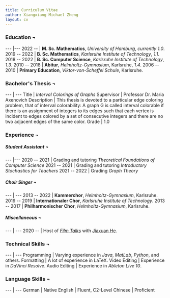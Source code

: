 ```yaml
---
title: Curriculum Vitae
author: Xiangxiang Michael Zheng
layout: cv
---
```


<h3>Education &#172;</h3>

--- |--- 
2022 -- | **M. Sc. Mathematics**, *University of Hamburg*, *currently 1.0*.
2019 -- 2022 | **B. Sc. Mathematics**, *Karlsruhe Institute of Technology*, *1.1*.
2018 -- 2022 | **B. Sc. Computer Science**, *Karlsruhe Institute of Technology*, *1.3*.
2010 -- 2018 | **Abitur**, *Helmholtz-Gymnasium*, Karlsruhe, *1.4*.
2006 -- 2010 | **Primary Education**, *Viktor-von-Scheffel Schule*, Karlsruhe.

<h3>Bachelor's Thesis &#172;</h3>

--- | --- 
Title | *Interval Colorings of Graphs*
Supervisor | Professor Dr. Maria Axenovich 
Description | This thesis is devoted to a particular edge coloring problem, that of interval colorability: A graph G is called interval colorable if there is an assignment of integers to its edges such that each vertex is incident to edges colored by a set of consecutive integers and there are no two adjacent edges of the same color. 
Grade | 1.0

<h3>Experience &#172;</h3>
<h5>Student Assistant &#172;</h5>

--- |---
2020 -- 2021 | Grading and tutoring *Theoretical Foundations of Computer Science*
2021 -- 2021 | Grading and tutoring *Introductory Stochastics for Teachers*
2021 -- 2022 | Grading *Graph Theory*

<h5>Choir Singer &#172;</h5>

--- | ---
2013 -- 2022 | **Kammerchor**, *Helmholtz-Gymnasium*, Karlsruhe.
2019 -- 2019 | **Internationaler Chor**, *Karlsruhe Institute of Technology*. 
2013 -- 2017 | **Philharmonischer Chor**, *Helmholtz-Gymnasium*, Karlsruhe.

<h5>Miscellaneous &#172;</h5>

--- | --- 
2020 -- | Host of <a href="https://www.youtube.com/playlist?list=PLQ1ed4-nGULy5kWa8QJve9VHaWVIMOj3U">*Film Talks*</a> with <a href="https://j-he-9c9329.webflow.io/">Jiaxuan He</a>.

<h3>Technical Skills &#172;</h3>

--- | ---
Programming | Varying experience in *Java*, *MatLab*, *Python*, and others.
Formatting | A lot of experience in <span class="latex">L<span>a</span>T<span>e</span>X</span>.
Video Editing | Experience in *DaVinci Resolve*.
Audio Editing | Experience in *Ableton Live 10*. 

<h3>Language Skills &#172;</h3>

--- | ---
German | Native
English | Fluent, C2-Level
Chinese | Proficient
